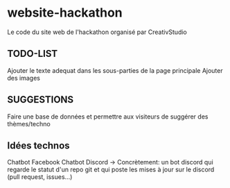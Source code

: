 # website-hackathon

Le code du site web de l'hackathon organisé par CreativStudio

## TODO-LIST

Ajouter le texte adequat dans les sous-parties de la page principale
Ajouter des images

## SUGGESTIONS

Faire une base de données et permettre aux visiteurs de suggérer des thèmes/techno

## Idées technos

Chatbot Facebook
Chatbot Discord -> Concrètement: un bot discord qui regarde le statut d'un repo git et qui poste les mises à jour sur le discord (pull request, issues...)

